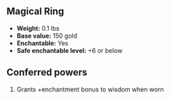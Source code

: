 ## Magical Ring

- **Weight:** 0.1 lbs
- **Base value:** 150 gold
- **Enchantable:** Yes
- **Safe enchantable level:** +6 or below

## Conferred powers

1. Grants +enchantment bonus to wisdom when worn
